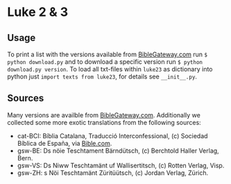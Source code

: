 Luke 2 & 3
==========

Usage
-----
To print a list with the versions available from [BibleGateway.com](http://www.biblegateway.com/) run `$ python download.py` and to download a specific version run `$ python download.py version`. To load all txt-files within `luke23` as dictionary into python just `import texts from luke23`, for details see `__init__.py`.

Sources
-------
Many versions are availble from [BibleGateway.com](http://www.biblegateway.com/). Additionally we collected some more exotic translations from the following sources:
* cat-BCI: Bíblia Catalana, Traducció Interconfessional, (c) Sociedad Bíblica de España, via [Bible.com](https://www.bible.com/versions/335-bci-biblia-catalana-traduccion-interconfesional).
* gsw-BE: Ds nöie Teschtament Bärndütsch, (c) Berchtold Haller Verlag, Bern.
* gsw-VS: Ds Niww Teschtamänt uf Wallisertitsch, (c) Rotten Verlag, Visp.
* gsw-ZH: s Nöi Teschtamänt Züritüütsch, (c) Jordan Verlag, Zürich.
